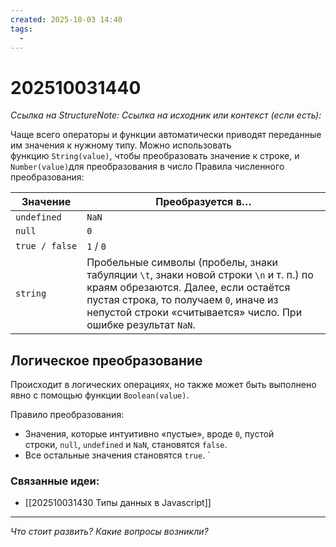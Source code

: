 ```yaml
---
created: 2025-10-03 14:40
tags:
  -
---
```

# 202510031440
*Ссылка на StructureNote:*
*Ссылка на исходник или контекст (если есть):* 

Чаще всего операторы и функции автоматически приводят переданные им значения к нужному типу. Можно использовать функцию `String(value)`, чтобы преобразовать значение к строке, и `Number(value)`для преобразования в число
Правила численного преобразования:

| Значение       | Преобразуется в…                                                                                                                                                                                                                        |
| -------------- | --------------------------------------------------------------------------------------------------------------------------------------------------------------------------------------------------------------------------------------- |
| `undefined`    | `NaN`                                                                                                                                                                                                                                   |
| `null`         | `0`                                                                                                                                                                                                                                     |
| `true / false` | `1` / `0`                                                                                                                                                                                                                               |
| `string`       | Пробельные символы (пробелы, знаки табуляции `\t`, знаки новой строки `\n` и т. п.) по краям обрезаются. Далее, если остаётся пустая строка, то получаем `0`, иначе из непустой строки «считывается» число. При ошибке результат `NaN`. |
## Логическое преобразование
Происходит в логических операциях, но также может быть выполнено явно с помощью функции `Boolean(value)`.

Правило преобразования:

- Значения, которые интуитивно «пустые», вроде `0`, пустой строки, `null`, `undefined` и `NaN`, становятся `false`.
- Все остальные значения становятся `true`.
`
### Связанные идеи:
* [[202510031430 Типы данных в Javascript]]
---

*Что стоит развить? Какие вопросы возникли?*